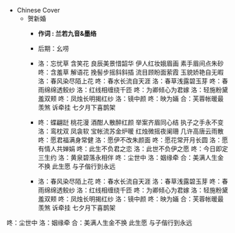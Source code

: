 - Chinese Cover
    - 贺新婚
        - **作词 : 兰若九音&墨络**
        - 后期：幺唠

        - 洛：忘忧草 含笑花
良辰美景惜韶华
伊人红妆娥眉画
素手眉间点朱砂
咚：含羞草 解语花
挽髻步摇斜斜插
流目顾盼面萦霞
玉貌娇艳自无暇
洛：春风染尽陌上花
咚：春水长流自天涯
洛：春草浅露碧玉芽
咚：春雨绵绵透鲛纱
洛：红线相缠绕千匝
咚：为卿倾心为君嫁
洛：轻施粉黛羞双颊
咚：凤烛长明揭红纱
洛：镜中颜
咚：映为婳
合：芙蓉帐暖最羡煞
诉牵挂 七夕月下喜鹊架
 

        - 咚：蝶翩跹 桃花漫
酒酣人散醉红颜
举案齐眉同心结
执子之手永不变
洛：鸾枕双 凤衾软
宝帐流苏金炉暖
红烛微摇夜阑珊
几许高唐云雨散
咚：愿君福满身常健
洛：愿伊不改朱颜面
咚：愿花常开月长圆
洛：愿有情人共婵娟
咚：此生不负君之恋
洛：此世不负伊之愿
咚：今日即定三生约
洛：黄泉碧落永相伴
咚：尘世中
洛：姻缘牵
合：美满人生金不换
此生愿 与子偕行到永远
 

        - 洛：春风染尽陌上花
咚：春水长流自天涯
洛：春草浅露碧玉芽
咚：春雨绵绵透鲛纱
洛：红线相缠绕千匝
咚：为卿倾心为君嫁
洛：轻施粉黛羞双颊
咚：凤烛长明揭红纱
洛：镜中颜
咚：映为婳
合：芙蓉帐暖最羡煞
诉牵挂
七夕月下喜鹊架
 
咚：尘世中
洛：姻缘牵
合：美满人生金不换
此生愿
与子偕行到永远
